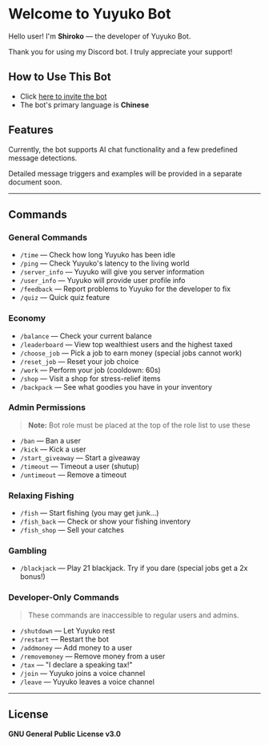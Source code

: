# Welcome to Yuyuko Bot

Hello user! I'm **Shiroko** — the developer of Yuyuko Bot.

Thank you for using my Discord bot. I truly appreciate your support!

## How to Use This Bot

* Click [here to invite the bot](https://discord.com/oauth2/authorize?client_id=852046004550238258&permissions=15&scope=bot)
* The bot's primary language is **Chinese**

## Features

Currently, the bot supports AI chat functionality and a few predefined message detections.

Detailed message triggers and examples will be provided in a separate document soon.

---

## Commands

### General Commands

* `/time` — Check how long Yuyuko has been idle
* `/ping` — Check Yuyuko's latency to the living world
* `/server_info` — Yuyuko will give you server information
* `/user_info` — Yuyuko will provide user profile info
* `/feedback` — Report problems to Yuyuko for the developer to fix
* `/quiz` — Quick quiz feature

### Economy

* `/balance` — Check your current balance
* `/leaderboard` — View top wealthiest users and the highest taxed
* `/choose_job` — Pick a job to earn money (special jobs cannot work)
* `/reset_job` — Reset your job choice
* `/work` — Perform your job (cooldown: 60s)
* `/shop` — Visit a shop for stress-relief items
* `/backpack` — See what goodies you have in your inventory

### Admin Permissions

> **Note:** Bot role must be placed at the top of the role list to use these

* `/ban` — Ban a user
* `/kick` — Kick a user
* `/start_giveaway` — Start a giveaway
* `/timeout` — Timeout a user (shutup)
* `/untimeout` — Remove a timeout

### Relaxing Fishing

* `/fish` — Start fishing (you may get junk...)
* `/fish_back` — Check or show your fishing inventory
* `/fish_shop` — Sell your catches

### Gambling

* `/blackjack` — Play 21 blackjack. Try if you dare (special jobs get a 2x bonus!)

### Developer-Only Commands

> These commands are inaccessible to regular users and admins.

* `/shutdown` — Let Yuyuko rest
* `/restart` — Restart the bot
* `/addmoney` — Add money to a user
* `/removemoney` — Remove money from a user
* `/tax` — "I declare a speaking tax!"
* `/join` — Yuyuko joins a voice channel
* `/leave` — Yuyuko leaves a voice channel

---

## License

**GNU General Public License v3.0**
